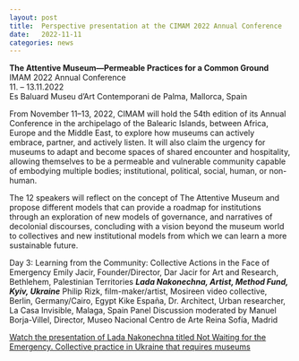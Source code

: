 ```yaml
---
layout: post
title:  Perspective presentation at the CIMAM 2022 Annual Conference
date:   2022-11-11
categories: news
---
```


<section markdown="1" class="EN">

**The Attentive Museum—Permeable Practices for a Common Ground** <br>
IMAM 2022 Annual Conference<br>
11. – 13.11.2022<br>
Es Baluard Museu d’Art Contemporani de Palma, Mallorca, Spain 


From November 11–13, 2022, CIMAM will hold the 54th edition of its Annual Conference in the archipelago of the Balearic Islands, between Africa, Europe and the Middle East, to explore how museums can actively embrace, partner, and actively listen. It will also claim the urgency for museums to adapt and become spaces of shared encounter and hospitality, allowing themselves to be a permeable and vulnerable community capable of embodying multiple bodies; institutional, political, social, human, or non-human. 

The 12 speakers will reflect on the concept of The Attentive Museum and propose different models that can provide a roadmap for institutions through an exploration of new models of governance, and narratives of decolonial discourses, concluding with a vision beyond the museum world to collectives and new institutional models from which we can learn a more sustainable future.

Day 3: Learning from the Community: Collective Actions in the Face of Emergency
Emily Jacir, Founder/Director, Dar Jacir for Art and Research, Bethlehem, Palestinian Territories
***Lada Nakonechna, Artist, Method Fund, Kyiv, Ukraine***
Philip Rizk, film-maker/artist, Mosireen video collective, Berlin, Germany/Cairo, Egypt
Kike España, Dr. Architect, Urban researcher, La Casa Invisible, Malaga, Spain
Panel Discussion moderated by Manuel Borja-Villel, Director, Museo Nacional Centro de Arte Reina Sofía, Madrid


[Watch the presentation of Lada Nakonechna titled Not Waiting for the Emergency. Collective practice in Ukraine that requires museums](http://excine.net/lecture-workshop-lada-nakonechna/)

</section>

<section markdown="1" class="UKR">

</section>
